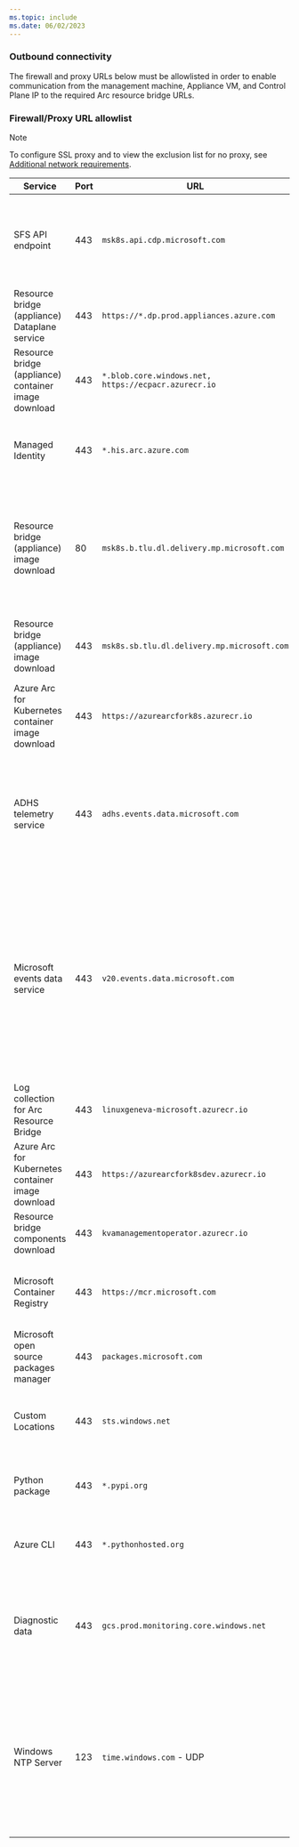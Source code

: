 ```yaml
---
ms.topic: include
ms.date: 06/02/2023
---
```


### Outbound connectivity

The firewall and proxy URLs below must be allowlisted in order to enable communication from the management machine, Appliance VM, and Control Plane IP to the required Arc resource bridge URLs.

### Firewall/Proxy URL allowlist

>[!Note]
>To configure SSL proxy and to view the exclusion list for no proxy, see [Additional network requirements](/azure/azure-arc/resource-bridge/network-requirements#additional-network-requirements).

|**Service**|**Port**|**URL**|**Direction**|**Notes**|
|--|--|--|--|--|
|SFS API endpoint | 443 | `msk8s.api.cdp.microsoft.com` | Management machine & Appliance VM IPs need outbound connection. | Used when downloading product catalog, product bits, and OS images from SFS. |
|Resource bridge (appliance) Dataplane service| 443 | `https://*.dp.prod.appliances.azure.com`| Appliance VMs IP need outbound connection. | Communicate with resource provider in Azure.|
|Resource bridge (appliance) container image download| 443 | `*.blob.core.windows.net, https://ecpacr.azurecr.io`| Appliance VM IPs need outbound connection. | Required to pull container images. |
|Managed Identity| 443 | `*.his.arc.azure.com`| Appliance VM IPs need outbound connection. | Required to pull system-assigned Managed Identity certificates. | 
|Resource bridge (appliance) image download| 80 | `msk8s.b.tlu.dl.delivery.mp.microsoft.com`| Management machine & Appliance VM IPs need outbound connection. |  *Only needed for Arc Appliance CLI extension version 0.2.32 and below.* Download the Arc Resource Bridge OS images.  |
|Resource bridge (appliance) image download| 443 | `msk8s.sb.tlu.dl.delivery.mp.microsoft.com`| Management machine & Appliance VM IPs need outbound connection. |  Download the Arc Resource Bridge OS images.  |
|Azure Arc for Kubernetes container image download| 443 | `https://azurearcfork8s.azurecr.io`|  Appliance VM IPs need outbound connection. | Required to pull container images. |
|ADHS telemetry service | 443 | `adhs.events.data.microsoft.com`| Appliance VM IPs need outbound connection. | Used periodically to send Microsoft required diagnostic data and telemetry from within the appliance VM. |
|Microsoft events data service | 443 |`v20.events.data.microsoft.com`| Appliance VM IPs need outbound connection. | Used periodically to send Microsoft required diagnostic data from the Azure Stack HCI or Windows Server host. Used when telemetry is coming off Windows like Windows Server or HCI. |
|Log collection for Arc Resource Bridge| 443 | `linuxgeneva-microsoft.azurecr.io`| Appliance VM IPs need outbound connection. | Push logs for Appliance managed components.|
|Azure Arc for Kubernetes container image download| 443 | `https://azurearcfork8sdev.azurecr.io`|  Appliance VM IPs need outbound connection. | Pull container images. |
|Resource bridge components download| 443 | `kvamanagementoperator.azurecr.io`| Appliance VM IPs need outbound connection. | Pull artifacts for Appliance managed components.|
|Microsoft Container Registry| 443 | `https://mcr.microsoft.com`| Management machine & Appliance VM IPs need outbound connection. | Download container images for Arc Resource Bridge.|
|Microsoft open source packages manager| 443 | `packages.microsoft.com`| Appliance VM IPs need outbound connection. | Download Linux installation package.|
|Custom Locations| 443 | `sts.windows.net`| Appliance VM IPs need outbound connection. | Required for use by the Custom Locations cluster extension.|
|Python package| 443 | `*.pypi.org`| Management machine needs outbound connection. | Validate Kubernetes and Python versions.|
|Azure CLI| 443 | `*.pythonhosted.org`| Management machine needs outbound connection. | Python packages for Azure CLI installation.|
|Diagnostic data | 443 | `gcs.prod.monitoring.core.windows.net`	|	Appliance VM IPs need outbound connection. | Used periodically to send Microsoft required diagnostic data from control plane nodes.|
|Windows NTP Server| 123 | `time.windows.com` - UDP | Appliance VM ( and potentially the Management machine - only if HyperV is using default windows NTP ) needs outbound connection on UDP | Used for OS time sync in appliance VM. If Hypervisor is using windows NTP server then it will follow the same as well.
